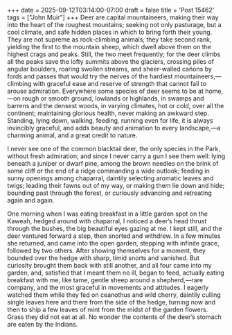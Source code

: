 +++
date = 2025-09-12T03:14:00-07:00
draft = false
title = 'Post 15462'
tags = ["John Muir"]
+++
Deer are capital mountaineers, making their way into the heart of the roughest mountains; seeking not only pasturage, but a cool climate, and safe hidden places in which to bring forth their young. They are not supreme as rock-climbing animals; they take second rank, yielding the first to the mountain sheep, which dwell above them on the highest crags and peaks. Still, the two meet frequently; for the deer climbs all the peaks save the lofty summits above the glaciers, crossing piles of angular boulders, roaring swollen streams, and sheer-walled cañons by fords and passes that would try the nerves of the hardiest mountaineers,—climbing with graceful ease and reserve of strength that cannot fail to arouse admiration. Everywhere some species of deer seems to be at home,—on rough or smooth ground, lowlands or highlands, in swamps and barrens and the densest woods, in varying climates, hot or cold, over all the continent; maintaining glorious health, never making an awkward step. Standing, lying down, walking, feeding, running even for life, it is always invincibly graceful, and adds beauty and animation to every landscape,—a charming animal, and a great credit to nature.

I never see one of the common blacktail deer, the only species in the Park, without fresh admiration; and since I never carry a gun I see them well: lying beneath a juniper or dwarf pine, among the brown needles on the brink of some cliff or the end of a ridge commanding a wide outlook; feeding in sunny openings among chaparral, daintily selecting aromatic leaves and twigs; leading their fawns out of my way, or making them lie down and hide; bounding past through the forest, or curiously advancing and retreating again and again.

One morning when I was eating breakfast in a little garden spot on the Kaweah, hedged around with chaparral, I noticed a deer’s head thrust through the bushes, the big beautiful eyes gazing at me. I kept still, and the deer ventured forward a step, then snorted and withdrew. In a few minutes she returned, and came into the open garden, stepping with infinite grace, followed by two others. After showing themselves for a moment, they bounded over the hedge with sharp, timid snorts and vanished. But curiosity brought them back with still another, and all four came into my garden, and, satisfied that I meant them no ill, began to feed, actually eating breakfast with me, like tame, gentle sheep around a shepherd,—rare company, and the most graceful in movements and attitudes. I eagerly watched them while they fed on ceanothus and wild cherry, daintily culling single leaves here and there from the side of the hedge, turning now and then to ship a few leaves of mint from the midst of the garden flowers. Grass they did not eat at all. No wonder the contents of the deer’s stomach are eaten by the Indians.
